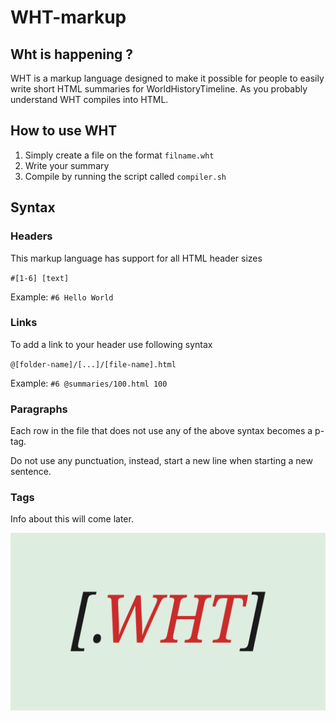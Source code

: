 # WHT-markup
## Wht is happening ?
WHT is a markup language designed to make it possible for people to easily write short HTML summaries for WorldHistoryTimeline.
As you probably understand WHT compiles into HTML.

## How to use WHT
1. Simply create a file on the format <code>filname.wht</code>
2. Write your summary
3. Compile by running the script called <code>compiler.sh</code>

## Syntax
### Headers
This markup language has support for all HTML header sizes

<code>#[1-6] [text]</code>

Example: <code>#6 Hello World</code>

### Links
To add a link to your header use following syntax

<code>@[folder-name]/[...]/[file-name].html</code>

Example: <code>#6 @summaries/100.html 100</code>

### Paragraphs
Each row in the file that does not use any of the above syntax becomes a p-tag.

Do not use any punctuation, instead, start a new line when starting a new sentence.

### Tags
Info about this will come later.

![test](template.png)
